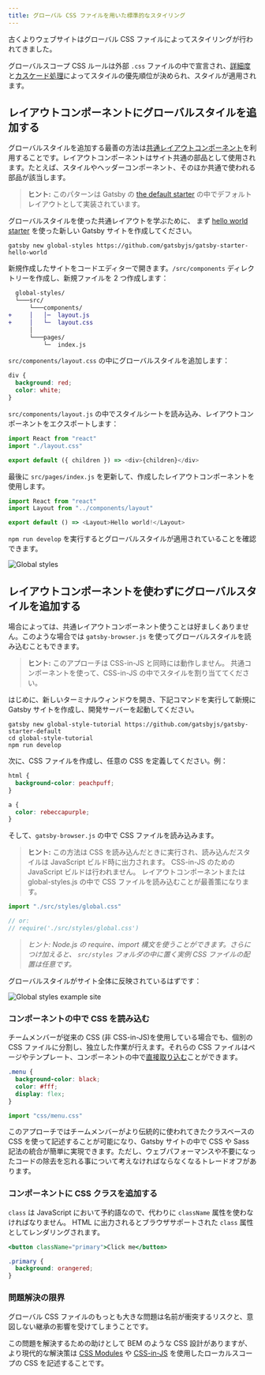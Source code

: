 ```yaml
---
title: グローバル CSS ファイルを用いた標準的なスタイリング
---
```


古くよりウェブサイトはグローバル CSS ファイルによってスタイリングが行われてきました。

グローバルスコープ CSS ルールは外部 `.css` ファイルの中で宣言され、[詳細度](https://developer.mozilla.org/ja/docs/Web/CSS/Specificity)と[カスケード処理](https://developer.mozilla.org/ja/docs/Web/CSS/Cascade)によってスタイルの優先順位が決められ、スタイルが適用されます。

## レイアウトコンポーネントにグローバルスタイルを追加する

グローバルスタイルを追加する最善の方法は[共通レイアウトコンポーネント](/tutorial/part-three/#はじめてのレイアウトコンポーネントの作成)を利用することです。レイアウトコンポーネントはサイト共通の部品として使用されます。たとえば、スタイルやヘッダーコンポーネント、そのほか共通で使われる部品が該当します。

> **ヒント:** このパターンは Gatsby の [the default starter](https://github.com/gatsbyjs/gatsby-starter-default/blob/02324e5b04ea0a66d91c7fe7408b46d0a7eac868/src/layouts/index.js#L6) の中でデフォルトレイアウトとして実装されています。

グローバルスタイルを使った共通レイアウトを学ぶために、 まず [hello world starter](https://github.com/gatsbyjs/gatsby-starter-hello-world) を使った新しい Gatsby サイトを作成してください。

```shell
gatsby new global-styles https://github.com/gatsbyjs/gatsby-starter-hello-world
```

新規作成したサイトをコードエディターで開きます。`/src/components` ディレクトリーを作成し、新規ファイルを 2 つ作成します：

```diff
  global-styles/
  └───src/
      └───components/
+     │   │─  layout.js
+     │   └─  layout.css
      │
      └───pages/
          └─  index.js
```

`src/components/layout.css` の中にグローバルスタイルを追加します：

```css:title=src/components/layout.css
div {
  background: red;
  color: white;
}
```

`src/components/layout.js` の中でスタイルシートを読み込み、レイアウトコンポーネントをエクスポートします：

```jsx:title=src/components/layout.js
import React from "react"
import "./layout.css"

export default ({ children }) => <div>{children}</div>
```

最後に `src/pages/index.js` を更新して、作成したレイアウトコンポーネントを使用します。

```jsx:title=src/pages/index.js
import React from "react"
import Layout from "../components/layout"

export default () => <Layout>Hello world!</Layout>
```

`npm run develop` を実行するとグローバルスタイルが適用されていることを確認できます。

![Global styles](./images/global-styles.png)

## レイアウトコンポーネントを使わずにグローバルスタイルを追加する

場合によっては、共通レイアウトコンポーネント使うことは好ましくありません。このような場合では `gatsby-browser.js` を使ってグローバルスタイルを読み込むこともできます。

> **ヒント:** このアプローチは CSS-in-JS と同時には動作しません。 共通コンポーネントを使って、CSS-in-JS の中でスタイルを割り当ててください。

はじめに、新しいターミナルウィンドウを開き、下記コマンドを実行して新規に Gatsby サイトを作成し、開発サーバーを起動してください。

```shell
gatsby new global-style-tutorial https://github.com/gatsbyjs/gatsby-starter-default
cd global-style-tutorial
npm run develop
```

次に、CSS ファイルを作成し、任意の CSS を定義してください。例：

```css:title=src/styles/global.css
html {
  background-color: peachpuff;
}

a {
  color: rebeccapurple;
}
```

そして、`gatsby-browser.js` の中で CSS ファイルを読み込みます。

> **ヒント:** この方法は CSS を読み込んだときに実行され、読み込んだスタイルは JavaScript ビルド時に出力されます。 CSS-in-JS のための JavaScript ビルドは行われません。
> レイアウトコンポーネントまたは global-styles.js の中で CSS ファイルを読み込むことが最善策になります。

```javascript:title=gatsby-browser.js
import "./src/styles/global.css"

// or:
// require('./src/styles/global.css')
```

> _ヒント: Node.js の require、import 構文を使うことができます。さらにつけ加えると、 `src/styles` フォルダの中に置く実例 CSS ファイルの配置は任意です。_

グローバルスタイルがサイト全体に反映されているはずです：

![Global styles example site](./images/global-styles-example.png)

### コンポーネントの中で CSS を読み込む

チームメンバーが従来の CSS (非 CSS-in-JS)を使用している場合でも、個別の CSS ファイルに分割し、独立した作業が行えます。それらの CSS ファイルはページやテンプレート、コンポーネントの中で[直接取り込む](/docs/importing-assets-into-files/)ことができます。

```css:title=menu.css
.menu {
  background-color: black;
  color: #fff;
  display: flex;
}
```

```javascript:title=components/menu.js
import "css/menu.css"
```

このアプローチではチームメンバーがより伝統的に使われてきたクラスベースの CSS を使って記述することが可能になり、Gatsby サイトの中で CSS や Sass 記法の統合が簡単に実現できます。ただし、ウェブパフォーマンスや不要になったコードの除去を忘れる事について考えなければならなくなるトレードオフがあります。

### コンポーネントに CSS クラスを追加する

`class` は JavaScript において予約語なので、代わりに `className` 属性を使わなければなりません。 HTML に出力されるとブラウザサポートされた `class` 属性としてレンダリングされます。

```jsx
<button className="primary">Click me</button>
```

```css
.primary {
  background: orangered;
}
```

### 問題解決の限界

グローバル CSS ファイルのもっとも大きな問題は名前が衝突するリスクと、意図しない継承の影響を受けてしまうことです。

この問題を解決するための助けとして BEM のような CSS 設計がありますが、より現代的な解決策は [CSS Modules](/docs/css-modules/) や [CSS-in-JS](/docs/css-in-js/) を使用したローカルスコープの CSS を記述することです。
